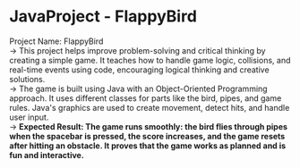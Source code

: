 # JavaProject - FlappyBird
Project Name: FlappyBird
<br>
 -> This project helps improve problem-solving and critical thinking by creating a simple game. It teaches how to handle game logic, collisions, and real-time events using code, encouraging logical thinking and creative solutions.
 <br>
-> The game is built using Java with an Object-Oriented Programming approach. It uses different classes for parts like the bird, pipes, and game rules. Java's graphics are used to create movement, detect hits, and handle user input.
<br>
-> <b>Expected Result:<b>
The game runs smoothly: the bird flies through pipes when the spacebar is pressed, the score increases, and the game resets after hitting an obstacle. It proves that the game works as planned and is fun and interactive.
